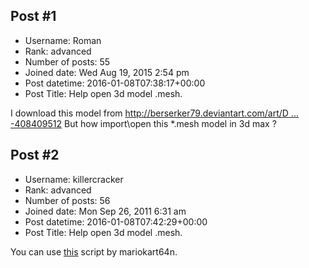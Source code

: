 ## Post #1
- Username: Roman
- Rank: advanced
- Number of posts: 55
- Joined date: Wed Aug 19, 2015 2:54 pm
- Post datetime: 2016-01-08T07:38:17+00:00
- Post Title: Help open 3d model .mesh.

I download this model from [http://berserker79.deviantart.com/art/D ... -408409512](http://berserker79.deviantart.com/art/Dragon-Age-Origins-Duncan-408409512)
But how import\open this *.mesh model in 3d max ?
## Post #2
- Username: killercracker
- Rank: advanced
- Number of posts: 56
- Joined date: Mon Sep 26, 2011 6:31 am
- Post datetime: 2016-01-08T07:42:29+00:00
- Post Title: Help open 3d model .mesh.

You can use [this](http://www.mediafire.com/download/139hxd1wb2cbf4j/XnaLara+Converter.ms) script by mariokart64n.
